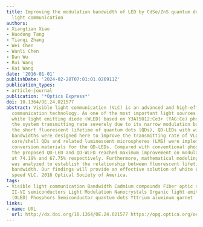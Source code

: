 ```yaml
---
title: Improving the modulation bandwidth of LED by CdSe/ZnS quantum dots for visible
  light communication
authors:
- Xiangtian Xiao
- Haodong Tang
- Tianqi Zhang
- Wei Chen
- Wanli Chen
- Dan Wu
- Rui Wang
- Kai Wang
date: '2016-01-01'
publishDate: '2024-02-28T07:01:01.026911Z'
publication_types:
- article-journal
publication: '*Optics Express*'
doi: 10.1364/OE.24.021577
abstract: Visible light communication (VLC) is an advanced and high-efficiency wireless
  communication technology. As one of the most important light sources in VLC, conventional
  white light emitting diode (WLED) based on Y3Al5O12:Ce3+ (YAG:Ce) phosphor limits
  the system transmitting rate severely due to its narrow modulation bandwidth. Considering
  the short fluorescent lifetime of quantum dots (QDs), QD-LEDs with wide modulation
  bandwidths were designed here to improve the transmitting rate of VLC. CdSe/ZnS
  core/shell QDs and related luminescent microspheres (LMS) were implemented as light
  conversion materials for the QD-LEDs. Compared with conventional phosphor WLED,
  the proposed QD-LED and QD-WLED reached maximum improvement on modulation bandwidth
  at 74.19% and 67.75% respectively. Furthermore, mathematical modeling of smearing
  was analyzed to establish the relationship between fluorescent lifetime and modulation
  bandwidth. Our findings will provide an effective solution of white LEDs for high
  speed VLC. 2016 Optical Society of America.
tags:
- Visible light communication Bandwidth Cadmium compounds Fiber optic sensors Fluorescence
  II-VI semiconductors Light Modulation Nanocrystals Organic light emitting diodes
  (OLED) Phosphors Semiconductor quantum dots Yttrium aluminum garnet
links:
- name: URL
  url: http://dx.doi.org/10.1364/OE.24.021577 https://opg.optica.org/oe/fulltext.cfm?uri=oe-24-19-21577&id=349925
---
```

